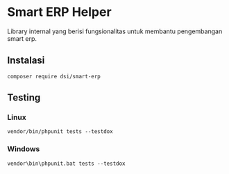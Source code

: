 # Smart ERP Helper

Library internal yang berisi fungsionalitas untuk membantu pengembangan smart erp.

## Instalasi
```
composer require dsi/smart-erp
```

## Testing
### Linux
```
vendor/bin/phpunit tests --testdox
```
### Windows
```
vendor\bin\phpunit.bat tests --testdox
```